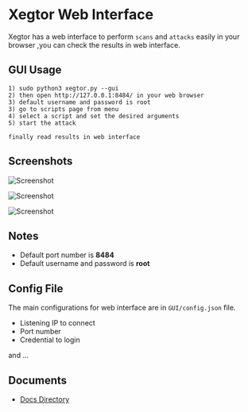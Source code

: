 # Xegtor Web Interface

Xegtor has a web interface to perform `scans` and `attacks` easily in your browser ,you can check the results in web interface.

GUI Usage
----

    1) sudo python3 xegtor.py --gui
    2) then open http://127.0.0.1:8484/ in your web browser
    3) default username and password is root
    3) go to scripts page from menu
    4) select a script and set the desired arguments
    5) start the attack
    
    finally read results in web interface 
    
Screenshots
----

![Screenshot](https://user-images.githubusercontent.com/61124903/101089818-f2511c80-35ca-11eb-83bd-30b1c17e3fab.png)

![Screenshot](https://user-images.githubusercontent.com/61124903/103424684-ec972880-4bc2-11eb-8838-6b2bfb47c09c.png)

![Screenshot](https://user-images.githubusercontent.com/61124903/103485772-07a9a880-4e0e-11eb-8e7b-0abf29dc0bfd.png)

Notes
----

- Default port number is **8484**
- Default username and password is **root**

Config File
----

The main configurations for web interface are in `GUI/config.json` file.

- Listening IP to connect
- Port number
- Credential to login

and ...

Documents
----

- [Docs Directory](https://github.com/xegtor/xegtor/tree/master/docs)